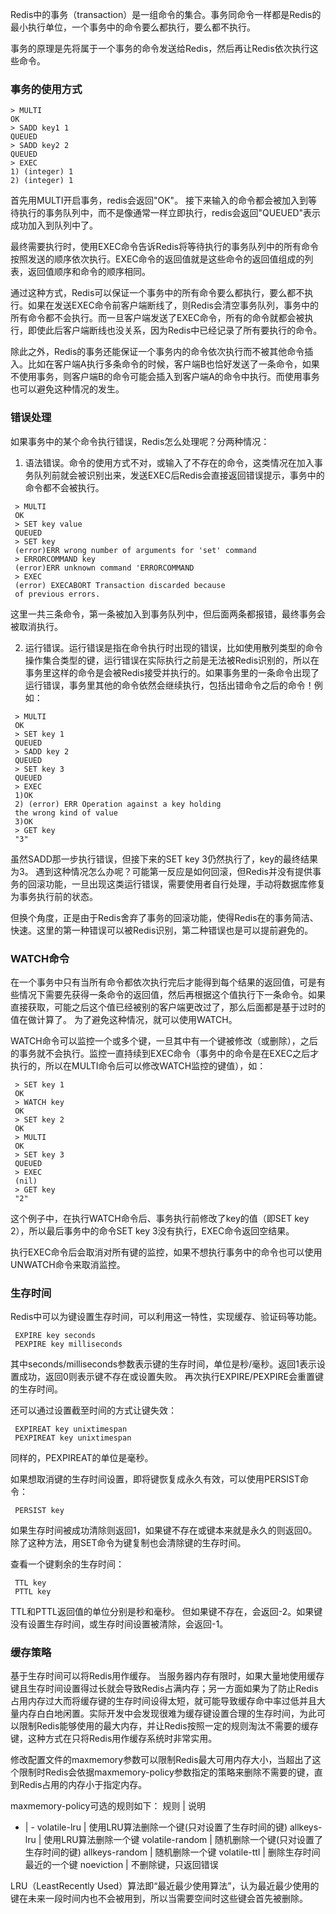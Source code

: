 
Redis中的事务（transaction）是一组命令的集合。事务同命令一样都是Redis的最小执行单位，一个事务中的命令要么都执行，要么都不执行。

事务的原理是先将属于一个事务的命令发送给Redis，然后再让Redis依次执行这些命令。

### 事务的使用方式
```
> MULTI
OK
> SADD key1 1
QUEUED
> SADD key2 2
QUEUED
> EXEC
1) (integer) 1
2) (integer) 1
```
首先用MULTI开启事务，redis会返回"OK"。
接下来输入的命令都会被加入到等待执行的事务队列中，而不是像通常一样立即执行，redis会返回"QUEUED"表示成功加入到队列中了。

最终需要执行时，使用EXEC命令告诉Redis将等待执行的事务队列中的所有命令按照发送的顺序依次执行。EXEC命令的返回值就是这些命令的返回值组成的列表，返回值顺序和命令的顺序相同。

通过这种方式，Redis可以保证一个事务中的所有命令要么都执行，要么都不执行。如果在发送EXEC命令前客户端断线了，则Redis会清空事务队列，事务中的所有命令都不会执行。而一旦客户端发送了EXEC命令，所有的命令就都会被执行，即使此后客户端断线也没关系，因为Redis中已经记录了所有要执行的命令。

除此之外，Redis的事务还能保证一个事务内的命令依次执行而不被其他命令插入。比如在客户端A执行多条命令的时候，客户端B也恰好发送了一条命令，如果不使用事务，则客户端B的命令可能会插入到客户端A的命令中执行。而使用事务也可以避免这种情况的发生。

### 错误处理
如果事务中的某个命令执行错误，Redis怎么处理呢？分两种情况：
1. 语法错误。命令的使用方式不对，或输入了不存在的命令，这类情况在加入事务队列前就会被识别出来，发送EXEC后Redis会直接返回错误提示，事务中的命令都不会被执行。
```
 > MULTI
 OK
 > SET key value
 QUEUED
 > SET key
 (error)ERR wrong number of arguments for 'set' command
 > ERRORCOMMAND key
 (error)ERR unknown command 'ERRORCOMMAND
 > EXEC
 (error) EXECABORT Transaction discarded because
 of previous errors.
```
这里一共三条命令，第一条被加入到事务队列中，但后面两条都报错，最终事务会被取消执行。

2. 运行错误。运行错误是指在命令执行时出现的错误，比如使用散列类型的命令操作集合类型的键，运行错误在实际执行之前是无法被Redis识别的，所以在事务里这样的命令是会被Redis接受并执行的。如果事务里的一条命令出现了运行错误，事务里其他的命令依然会继续执行，包括出错命令之后的命令！例如：
```；/
 > MULTI
 OK
 > SET key 1
 QUEUED
 > SADD key 2
 QUEUED
 > SET key 3
 QUEUED
 > EXEC
 1)OK
 2) (error) ERR Operation against a key holding
 the wrong kind of value
 3)OK
 > GET key
 "3"
```
虽然SADD那一步执行错误，但接下来的SET key 3仍然执行了，key的最终结果为3。
遇到这种情况怎么办呢？可能第一反应是如何回滚，但Redis并没有提供事务的回滚功能，一旦出现这类运行错误，需要使用者自行处理，手动将数据库修复为事务执行前的状态。

但换个角度，正是由于Redis舍弃了事务的回滚功能，使得Redis在的事务简洁、快速。这里的第一种错误可以被Redis识别，第二种错误也是可以提前避免的。

### WATCH命令
在一个事务中只有当所有命令都依次执行完后才能得到每个结果的返回值，可是有些情况下需要先获得一条命令的返回值，然后再根据这个值执行下一条命令。如果直接获取，可能之后这个值已经被别的客户端更改过了，那么后面都是基于过时的值在做计算了。
为了避免这种情况，就可以使用WATCH。

WATCH命令可以监控一个或多个键，一旦其中有一个键被修改（或删除），之后的事务就不会执行。监控一直持续到EXEC命令（事务中的命令是在EXEC之后才执行的，所以在MULTI命令后可以修改WATCH监控的键值），如：
```
 > SET key 1
 OK
 > WATCH key
 OK
 > SET key 2
 OK
 > MULTI
 OK
 > SET key 3
 QUEUED
 > EXEC
 (nil)
 > GET key
 "2"
```
这个例子中，在执行WATCH命令后、事务执行前修改了key的值（即SET key 2），所以最后事务中的命令SET key 3没有执行，EXEC命令返回空结果。

执行EXEC命令后会取消对所有键的监控，如果不想执行事务中的命令也可以使用UNWATCH命令来取消监控。

### 生存时间
Redis中可以为键设置生存时间，可以利用这一特性，实现缓存、验证码等功能。
```
 EXPIRE key seconds
 PEXPIRE key milliseconds
```
其中seconds/milliseconds参数表示键的生存时间，单位是秒/毫秒。返回1表示设置成功，返回0则表示键不存在或设置失败。
再次执行EXPIRE/PEXPIRE会重置键的生存时间。

还可以通过设置截至时间的方式让键失效：
```
 EXPIREAT key unixtimespan
 PEXPIREAT key unixtimespan
```
同样的，PEXPIREAT的单位是毫秒。

如果想取消键的生存时间设置，即将键恢复成永久有效，可以使用PERSIST命令：
```
 PERSIST key
```
如果生存时间被成功清除则返回1，如果键不存在或键本来就是永久的则返回0。
除了这种方法，用SET命令为键复制也会清除键的生存时间。


查看一个键剩余的生存时间：
```
 TTL key
 PTTL key
```
TTL和PTTL返回值的单位分别是秒和毫秒。
但如果键不存在，会返回-2。如果键没有设置生存时间，或生存时间设置被清除，会返回-1。

### 缓存策略
基于生存时间可以将Redis用作缓存。
当服务器内存有限时，如果大量地使用缓存键且生存时间设置得过长就会导致Redis占满内存；另一方面如果为了防止Redis占用内存过大而将缓存键的生存时间设得太短，就可能导致缓存命中率过低并且大量内存白白地闲置。实际开发中会发现很难为缓存键设置合理的生存时间，为此可以限制Redis能够使用的最大内存，并让Redis按照一定的规则淘汰不需要的缓存键，这种方式在只将Redis用作缓存系统时非常实用。

修改配置文件的maxmemory参数可以限制Redis最大可用内存大小，当超出了这个限制时Redis会依据maxmemory-policy参数指定的策略来删除不需要的键，直到Redis占用的内存小于指定内存。

maxmemory-policy可选的规则如下：
规则 | 说明
- | -
 volatile-lru | 使用LRU算法删除一个键(只对设置了生存时间的键)
 allkeys-lru | 使用LRU算法删除一个键
 volatile-random | 随机删除一个键(只对设置了生存时间的键)
 allkeys-random | 随机删除一个键
 volatile-ttl | 删除生存时间最近的一个键
 noeviction | 不删除键，只返回错误

LRU（LeastRecently Used）算法即“最近最少使用算法”，认为最近最少使用的键在未来一段时间内也不会被用到，所以当需要空间时这些键会首先被删除。
